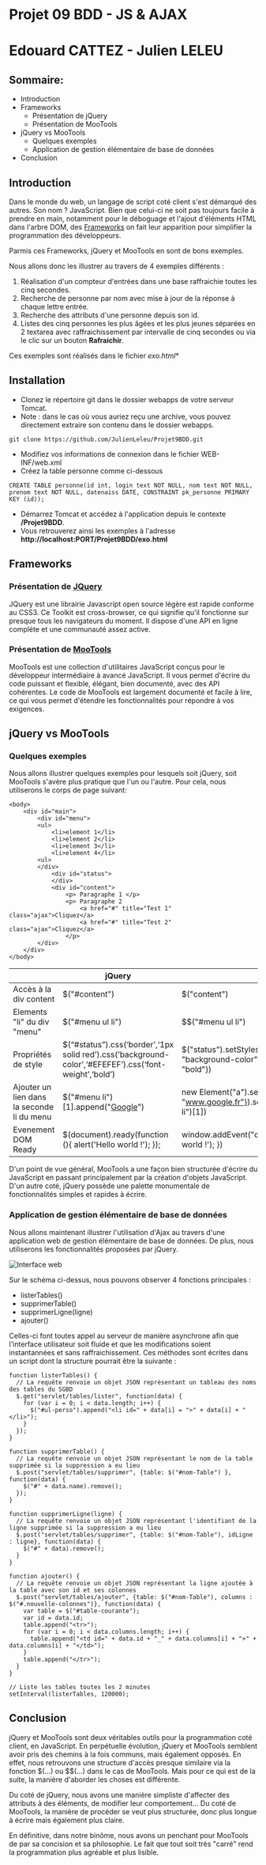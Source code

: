 # Projet 09 BDD - JS & AJAX
# Edouard CATTEZ - Julien LELEU

## Sommaire:
- Introduction
- Frameworks
  - Présentation de jQuery
  - Présentation de MooTools
- jQuery vs MooTools
    - Quelques exemples
    - Application de gestion élémentaire de base de données
- Conclusion

## Introduction

Dans le monde du web, un langage de script coté client s'est démarqué des autres. Son nom ? JavaScript.
Bien que celui-ci ne soit pas toujours facile à prendre en main, notamment pour le déboguage et l'ajout d'éléments HTML dans l'arbre DOM,
des [Frameworks](https://fr.wikipedia.org/wiki/Framework) on fait leur apparition pour simplifier la programmation des développeurs.

Parmis ces Frameworks, jQuery et MooTools en sont de bons exemples.

Nous allons donc les illustrer au travers de 4 exemples différents :

1. Réalisation d'un compteur d'entrées dans une base raffraichie toutes les cinq secondes.
2. Recherche de personne par nom avec mise à jour de la réponse à chaque lettre entrée.
3. Recherche des attributs d'une personne depuis son id.
4. Listes des cinq personnes les plus âgées et les plus jeunes séparées en 2 textarea avec raffraichissement par intervalle de cinq secondes ou via le clic sur un bouton **Rafraichir**.

Ces exemples sont réalisés dans le fichier *exo.html**

## Installation

- Clonez le répertoire git dans le dossier webapps de votre serveur Tomcat.
- Note : dans le cas où vous auriez reçu une archive, vous pouvez directement extraire son contenu dans le dossier webapps.

```
git clone https://github.com/JulienLeleu/Projet9BDD.git
```

- Modifiez vos informations de connexion dans le fichier WEB-INF/web.xml
- Créez la table personne comme ci-dessous

```
CREATE TABLE personne(id int, login text NOT NULL, nom text NOT NULL, prenom text NOT NULL, datenaiss DATE, CONSTRAINT pk_personne PRIMARY KEY (id));
```

- Démarrez Tomcat et accédez à l'application depuis le contexte **/Projet9BDD**.
- Vous retrouverez ainsi les exemples à l'adresse **http://localhost:PORT/Projet9BDD/exo.html**

## Frameworks

### Présentation de [JQuery](https://jquery.com/)

JQuery est une librairie Javascript open source légère est rapide conforme au CSS3.
Ce Toolkit est cross-browser, ce qui signifie qu'il fonctionne sur presque tous les navigateurs du moment.
Il dispose d'une API en ligne compléte et une communauté assez active.

### Présentation de [MooTools](http://mootools.net/)

MooTools est une collection d'utilitaires JavaScript conçus pour le développeur intermédiaire à avancé JavaScript.
Il vous permet d'écrire du code puissant et flexible, élégant, bien documenté, avec des API cohérentes.
Le code de MooTools est largement documenté et facile à lire, ce qui vous permet d'étendre les fonctionnalités pour répondre à vos exigences.

## jQuery vs MooTools

### Quelques exemples

Nous allons illustrer quelques exemples pour lesquels soit jQuery, soit MooTools s'avère plus pratique que l'un ou l'autre. Pour cela, nous utiliserons le corps de page suivant:

```
<body> 
    <div id="main"> 
		<div id="menu"> 
		<ul> 
			<li>element 1</li> 
			<li>element 2</li> 
			<li>element 3</li> 
			<li>element 4</li> 
		<ul> 
		</div> 
			<div id="status">
			</div> 
			<div id="content"> 
				<p> Paragraphe 1 </p> 
				<p> Paragraphe 2 
					<a href="#" title="Test 1" class="ajax">Cliquez</a> 
					<a href="#" title="Test 2" class="ajax">Cliquez</a> 
				</p> 
		</div>
	</div> 
</body>
```

|| jQuery | Mootools |
|--------|--------|---------|
| Accès à la div content | $("#content") | $("content") |
| Elements "li" du div "menu" | $("#menu ul li") | $$("#menu ul li") |
| Propriétés de style | $(“#status”).css(‘border’,‘1px solid  red’).css(‘background-color’,‘#EFEFEF’).css(‘font-weight’,‘bold’) |  $("status").setStyles({ "border": "1px solid red", "background-color": "#EFEFEF",  "font-weight": "bold"}) |
| Ajouter un lien dans la seconde li du menu | $("#menu li")[1].append("<a href="www.google.fr">Google</a>") |  new Element("a").set({"href" = "www.google.fr"}).setText("Google").inject($$("#menu li")[1]) |
Evenement DOM Ready | $(document).ready(function (){ alert('Hello world !'); }); | window.addEvent("domready", function(){ alert('Hello world !'); }) |

D'un point de vue général, MooTools a une façon bien structurée d'écrire du JavaScript en passant principalement par la création d'objets JavaScript. D'un autre coté, jQuery possède une palette monumentale de fonctionnalités simples et rapides à écrire.

### Application de gestion élémentaire de base de données

Nous allons maintenant illustrer l'utilisation d'Ajax au travers d'une application web de gestion élémentaire de base de données. De plus, nous utiliserons les fonctionnalités proposées par jQuery.

![Interface web](https://cloud.githubusercontent.com/assets/10498113/11848961/b27fe23a-a425-11e5-812e-1135f928d783.jpg)

Sur le schéma ci-dessus, nous pouvons observer 4 fonctions principales :
- listerTables()
- supprimerTable()
- supprimerLigne(ligne)
- ajouter()

Celles-ci font toutes appel au serveur de manière asynchrone afin que l'interface utilisateur soit fluide et que les modifications soient instantannées et sans raffraichissement. Ces méthodes sont écrites dans un script dont la structure pourrait être la suivante :

```
function listerTables() {
  // La requête renvoie un objet JSON représentant un tableau des noms des tables du SGBD
  $.get("servlet/tables/lister", function(data) {
    for (var i = 0; i < data.length; i++) {
      $("#ul-perso").append("<li id=" + data[i] = ">" + data[i] + "</li>");
    }
  });
}

function supprimerTable() {
  // La requête renvoie un objet JSON représentant le nom de la table supprimée si la suppression a eu lieu
  $.post("servlet/tables/supprimer", {table: $("#nom-Table") }, function(data) {
    $("#" + data.name).remove();
  });
}

function supprimerLigne(ligne) {
  // La requête renvoie un objet JSON représentant l'identifiant de la ligne supprimée si la suppression a eu lieu
  $.post("servlet/tables/supprimer", {table: $("#nom-Table"), idLigne : ligne}, function(data) {
    $("#" + data).remove();
  }
}

function ajouter() {
  // La requête renvoie un objet JSON représentant la ligne ajoutée à la table avec son id et ses colonnes
  $.post("servlet/tables/ajouter", {table: $("#nom-Table"), columns : $("#.nouvelle-colonnes")}, function(data) {
    var table = $("#table-courante");
    var id = data.id;
    table.append("<tr>");
    for (var i = 0; i < data.columns.length; i++) {
      table.append("<td id=" + data.id + "_" + data.columns[i] + ">" + data.columns[i] + "</td>");
    }
    table.append("</tr>");
  }
}

// Liste les tables toutes les 2 minutes
setInterval(listerTables, 120000);
```

## Conclusion

jQuery et MooTools sont deux véritables outils pour la programmation coté client, en JavaScript. En perpétuelle évolution, jQuery et MooTools semblent avoir pris des chemins à la fois communs, mais également opposés. En effet, nous retrouvons une structure d'accès presque similaire via la fonction $(...) ou $$(...) dans le cas de MooTools. Mais pour ce qui est de la suite, la manière d'aborder les choses est différente.

Du coté de jQuery, nous avons une manière simpliste d'affecter des attributs à des éléments, de modifier leur comportement... Du coté de MooTools, la manière de procéder se veut plus structurée, donc plus longue à écrire mais également plus claire.

En définitive, dans notre binôme, nous avons un penchant pour MooTools de par sa concision et sa philosophie. Le fait que tout soit très "carré" rend la programmation plus agréable et plus lisible.
